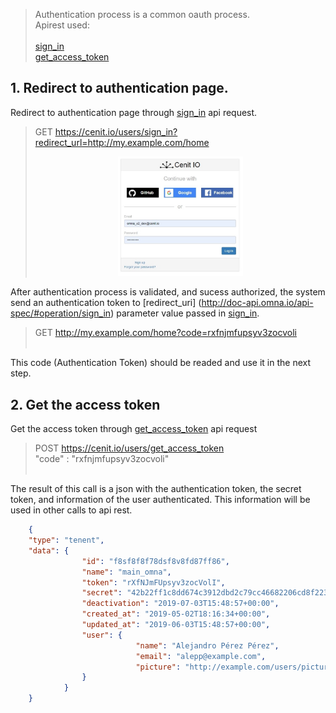 > Authentication process is a common oauth process.  </br>
  Apirest used: </br> </br>
  [sign_in](http://doc-api.omna.io/api-spec/#operation/sign_in) </br>
  [get_access_token](http://doc-api.omna.io/api-spec/#operation/get_access_token_async_)
	
## 1. Redirect to authentication page.

Redirect to authentication page through [sign_in](http://http://doc-api.omna.io/api-spec/#operation/sign_in) api request.

>   GET https://cenit.io/users/sign_in?redirect_url=http://my.example.com/home
	<div align=center>
		<img width="200" src="/assets/images/user-guide/sign_in.jpg"/>
	</div>
	
After authentication process is validated, and sucess authorized, the system send an authentication token to [redirect_uri]
(http://doc-api.omna.io/api-spec/#operation/sign_in) parameter value passed in [sign_in](http://doc-api.omna.io/api-spec/#operation/sign_in).
	
>	GET http://my.example.com/home?code=rxfnjmfupsyv3zocvoli </br></br>
	
This code (Authentication Token) should be readed and use it in the next step.
	
## 2. Get the access token
Get the access token through [get_access_token](http://doc-api.omna.io/api-spec/#operation/get_access_token_async_) api request 

> POST https://cenit.io/users/get_access_token  </br>
  "code" : "rxfnjmfupsyv3zocvoli" </br></br>
   
The result of this call is a json with the authentication token, the secret token, and information of the user authenticated. This 
information will be used in other calls to api rest.
```json
	{
	"type": "tenent",
	"data": {
				"id": "f8sf8f8f78dsf8v8fd87ff86",
				"name": "main_omna",
				"token": "rXfNJmFUpsyv3zocVolI",
				"secret": "42b22ff1c8dd674c3912dbd2c79cc46682206cd8f2238c4faa8539a82e66bf38",
				"deactivation": "2019-07-03T15:48:57+00:00",
				"created_at": "2019-05-02T18:16:34+00:00",
				"updated_at": "2019-06-03T15:48:57+00:00",
				"user": {
							"name": "Alejandro Pérez Pérez",
							"email": "alepp@example.com",
							"picture": "http://example.com/users/pictures/alepp.png"
				}
			}
	}
```
